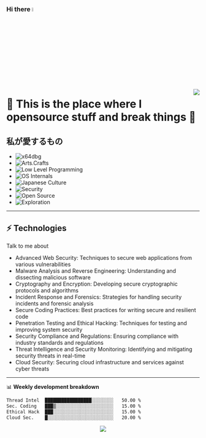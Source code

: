 ### Hi there  <a href="#"><img src="https://media.giphy.com/media/hvRJCLFzcasrR4ia7z/giphy.gif" width="5%"></a>

<img align='right' src='https://user-images.githubusercontent.com/5713670/87202985-820dcb80-c2b6-11ea-9f56-7ec461c497c3.gif'>

# 🍕 This is the place where I opensource stuff and break things 🍣

## 私が愛するもの

- ![x64dbg](https://img.shields.io/badge/-x64dbg-lightgrey)
- ![Arts.Crafts](https://img.shields.io/badge/Arts.Crafts-flat)
- ![Low Level Programming](https://img.shields.io/badge/-Low_Level_Programming-green)
- ![OS Internals](https://img.shields.io/badge/-OS_Internals-red)
- ![Japanese Culture](https://img.shields.io/badge/anime.manga-flat)
- ![Security](https://img.shields.io/badge/security-black)
- ![Open Source](https://img.shields.io/badge/open-source-white)
- ![Exploration](https://img.shields.io/badge/Exploration-blue)

*****************************************************************************

## ⚡ Technologies
Talk to me about
- Advanced Web Security: Techniques to secure web applications from various vulnerabilities
- Malware Analysis and Reverse Engineering: Understanding and dissecting malicious software
- Cryptography and Encryption: Developing secure cryptographic protocols and algorithms
- Incident Response and Forensics: Strategies for handling security incidents and forensic analysis
- Secure Coding Practices: Best practices for writing secure and resilient code
- Penetration Testing and Ethical Hacking: Techniques for testing and improving system security
- Security Compliance and Regulations: Ensuring compliance with industry standards and regulations
- Threat Intelligence and Security Monitoring: Identifying and mitigating security threats in real-time
- Cloud Security: Securing cloud infrastructure and services against cyber threats

*****************************************************************************

📊 **Weekly development breakdown**
<!--START_SECTION:waka-->
```txt
Thread Intel  █████████████████░░░░░░░░   50.00 %
Sec. Coding   ███▒░░░░░░░░░░░░░░░░░░░░░   15.00 %
Ethical Hack  ███░░░░░░░░░░░░░░░░░░░░░░   15.00 %
Cloud Sec.    █░░░░░░░░░░░░░░░░░░░░░░░░   20.00 %
```
<!--END_SECTION:waka-->

<p align="center">
  <img src="https://capsule-render.vercel.app/api?type=waving&color=gradient&height=60&section=footer"/>
</p>
